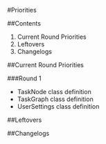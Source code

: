 #Priorities

##Contents

1. Current Round Priorities
2. Leftovers
3. Changelogs

##Current Round Priorities

###Round 1

- TaskNode class definition
- TaskGraph class definition
- UserSettings class definition

##Leftovers

##Changelogs